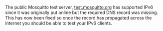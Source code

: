 <!--
.. title: IPv6 on Test Server
.. slug: ipv6-on-test-server
.. date: 2012-06-29 09:49:41
.. tags: Testing
.. category:
.. link:
.. description:
.. type: text
-->

The public Mosquitto test server, [test.mosquitto.org] has supported IPv6 since
it was originally put online but the required DNS record was missing. This has
now been fixed so once the record has propagated across the internet you should
be able to test your IPv6 clients.

[test.mosquitto.org]: http://test.msoquitto.org/
